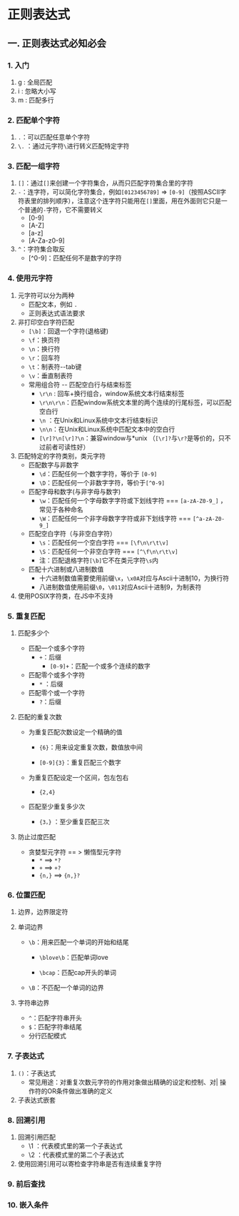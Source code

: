 # 正则表达式

## 一. 正则表达式必知必会

### 1. 入门
1. g : 全局匹配
2. i : 忽略大小写
3. m : 匹配多行

### 2. 匹配单个字符

1. `.`：可以匹配任意单个字符
2. `\.` ：通过元字符`\`进行转义匹配特定字符

### 3. 匹配一组字符

1. `[]`：通过`[]`来创建一个字符集合，从而只匹配字符集合里的字符
2. `-`：连字符，可以简化字符集合，例如`[0123456789]` => `[0-9]`（按照ASCII字符表里的排列顺序），注意这个连字符只能用在`[]`里面，用在外面则它只是一个普通的`-`字符，它不需要转义
   + [0-9]
   + [A-Z]
   + [a-z]
   + [A-Za-z0-9]
3. `^`：字符集合取反
   + [^0-9]：匹配任何不是数字的字符

### 4. 使用元字符

1. 元字符可以分为两种
   + 匹配文本，例如 `.`
   + 正则表达式语法要求
2. 非打印空白字符匹配
   + `[\b]`：回退一个字符(退格键)
   + `\f`：换页符
   + `\n`：换行符
   + `\r`：回车符
   + `\t`：制表符--tab键
   + `\v`：垂直制表符
   + 常用组合符 -- 匹配空白行与结束标签
     + `\r\n` : 回车+换行组合，window系统文本行结束标签
     + `\r\n\r\n`：匹配window系统文本里的两个连续的行尾标签，可以匹配空白行
     + `\n` ：在Unix和Linux系统中文本行结束标识
     + `\n\n`：在Unix和Linux系统中匹配文本中的空白行
     + `[\r]?\n[\r]?\n`：兼容window与*unix （`[\r]?`与`\r?`是等价的，只不过前者可读性好）
3. 匹配特定的字符类别，类元字符
   + 匹配数字与非数字
     + `\d`：匹配任何一个数字字符，等价于 `[0-9]`
     + `\D`：匹配任何一个非数字字符，等价于`[^0-9]`
   + 匹配字母和数字(与非字母与数字)
     + `\w`：匹配任何一个字母数字字符或下划线字符 === `[a-zA-Z0-9_]` ，常见于各种命名
     + `\W`：匹配任何一个非字母数字字符或非下划线字符 === `[^a-zA-Z0-9_]`
   + 匹配空白字符（与非空白字符）
     + `\s`：匹配任何一个空白字符 === `[\f\n\r\t\v]`
     + `\S`：匹配任何一个非空白字符 === `[^\f\n\r\t\v]`
     + 注：匹配退格字符`[\b]`它不在类元字符`\s`内
   + 匹配十六进制或八进制数值
     + 十六进制数值需要使用前缀`\x`，`\x0A`对应与Ascii十进制10，为换行符
     + 八进制数值使用前缀`\0`，`\011`对应Ascii十进制9，为制表符
4. 使用POSIX字符类，在JS中不支持

### 5. 重复匹配

1. 匹配多少个

   + 匹配一个或多个字符
     + `+`：后缀 
       + `[0-9]+`：匹配一个或多个连续的数字
   + 匹配零个或多个字符
     + `*` ：后缀
   + 匹配零个或一个字符
     + `?`：后缀

2. 匹配的重复次数

   + 为重复匹配次数设定一个精确的值

     + `{6}`：用来设定重复次数，数值放中间

     + `[0-9]{3}`：重复匹配三个数字

   + 为重复匹配设定一个区间，包左包右

     + `{2,4}`

   + 匹配至少重复多少次

     + `{3，}` ：至少重复匹配三次

3. 防止过度匹配

   + 贪婪型元字符 == > 懒惰型元字符
     + `*` ==> `*?`
     + `+` ==> `+?`
     + `{n,}` ==> `{n,}?`

### 6. 位置匹配

1. 边界，边界限定符

2. 单词边界

   + `\b`：用来匹配一个单词的开始和结尾

     + `\blove\b`：匹配单词love

     + `\bcap`：匹配cap开头的单词

   + `\B`：不匹配一个单词的边界

3. 字符串边界

   + `^`：匹配字符串开头
   + `$`：匹配字符串结尾
   + 分行匹配模式

### 7. 子表达式

1. `()`：子表达式
   + 常见用途：对重复次数元字符的作用对象做出精确的设定和控制、对| 操作符的OR条件做出准确的定义
2. 子表达式嵌套

### 8. 回溯引用

1. 回溯引用匹配
   + \1 ：代表模式里的第一个子表达式
   + \2 ：代表模式里的第二个子表达式
2. 使用回溯引用可以寄检查字符串是否有连续重复字符

### 9. 前后查找

### 10. 嵌入条件

